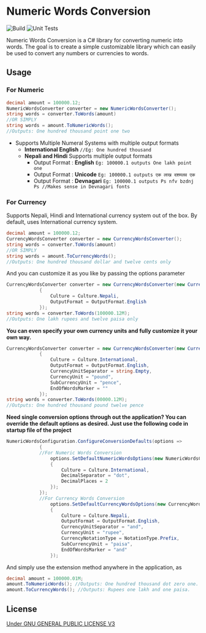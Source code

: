# Numeric Words Conversion
![Build](https://github.com/Samyeak/NumericWordsConversion/workflows/.NET%20Core/badge.svg)
![Unit Tests](https://github.com/Samyeak/NumericWordsConversion/workflows/Unit%20Tests/badge.svg?event=push)

Numeric Words Conversion is a C# library for converting numeric into words. The goal is to create a simple customizable library which can easily be used to convert any numbers or currencies to words.

## Usage
### For Numeric
```csharp
decimal amount = 100000.12;
NumericWordsConverter converter = new NumericWordsConverter();
string words = converter.ToWords(amount)
//OR SIMPLY
string words = amount.ToNumericWords();
//Outputs: One hundred thousand point one two
```
* Supports Multiple Numeral Systems with multiple output formats
	* **International English** `//Eg: One hundred thousand `
	* **Nepali and Hindi**
		Supports multiple output formats
		* Output Format : **English** 
			 `Eg: 100000.1 outputs One lakh point one`
		* Output Format : **Unicode** 
			 `Eg: 100000.1 outputs एक लाख दशमलव एक`
		* Output Format : **Devnagari** 
			 `Eg: 100000.1 outputs Ps nfv bzdnj Ps //Makes sense in Devnagari fonts`


### For Currency
Supports Nepali, Hindi and International currency system out of the box.
By default, uses International currency system.
```csharp
decimal amount = 100000.12;
CurrencyWordsConverter converter = new CurrencyWordsConverter();
string words = converter.ToWords(amount)
//OR SIMPLY
string words = amount.ToCurrencyWords();
//Outputs: One hundred thousand dollar and twelve cents only
```
And you can customize it as you like by passing the options parameter
```csharp
CurrencyWordsConverter converter = new CurrencyWordsConverter(new CurrencyWordsConversionOptions()
            {
                Culture = Culture.Nepali,
                OutputFormat = OutputFormat.English
            });
string words = converter.ToWords(100000.12M);
//Outputs: One lakh rupees and twelve paisa only
```
**You can even specify your own currency units and fully customize it your own way.**
```csharp
CurrencyWordsConverter converter = new CurrencyWordsConverter(new CurrencyWordsConversionOptions()
            {
                Culture = Culture.International,
                OutputFormat = OutputFormat.English,
                CurrencyUnitSeparator = string.Empty,
                CurrencyUnit = "pound",
                SubCurrencyUnit = "pence",
                EndOfWordsMarker = ""
            });
string words = converter.ToWords(00000.12M);
//Outputs: One hundred thousand pound twelve pence
```

**Need single conversion options through out the application? You can override the default options as desired.  Just use the following code in startup file of the project**
```csharp
NumericWordsConfiguration.ConfigureConversionDefaults(options =>
            {
            //For Numeric Words Conversion
                options.SetDefaultNumericWordsOptions(new NumericWordsConversionOptions
                {
                    Culture = Culture.International,
                    DecimalSeparator = "dot",
                    DecimalPlaces = 2
                });
            });
            //For Currency Words Conversion
                options.SetDefaultCurrencyWordsOptions(new CurrencyWordsConversionOptions
                {
                    Culture = Culture.Nepali,
                    OutputFormat = OutputFormat.English,
                    CurrencyUnitSeparator = "and",
                    CurrencyUnit = "rupee",
                    CurrencyNotationType = NotationType.Prefix,
                    SubCurrencyUnit = "paisa",
                    EndOfWordsMarker = "and"
                });
```
And simply use the extension method anywhere in the application, as
```csharp
decimal amount = 100000.01M;
amount.ToNumericWords(); //Outputs: One hundred thousand dot zero one.
amount.ToCurrencyWords(); //Outputs: Rupees one lakh and one paisa.
```

## License
[Under GNU GENERAL PUBLIC LICENSE V3](https://www.gnu.org/licenses/gpl-3.0.en.html)

<!--
## Install

#### [NuGet Gallery](http://nuget.org/packages/todo)
```
Install-Package todo
```
-->
